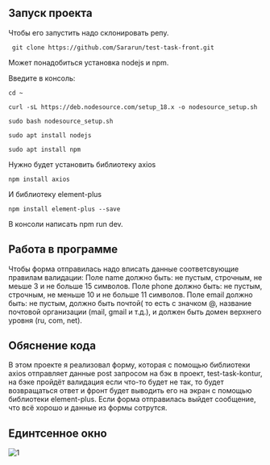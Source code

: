 ## Запуск проекта
Чтобы его запустить надо склонировать репу.

   ` git clone https://github.com/Sararun/test-task-front.git`

Может понадобиться установка nodejs и npm.

Введите в консоль:

    cd ~
   
    curl -sL https://deb.nodesource.com/setup_18.x -o nodesource_setup.sh
    
    sudo bash nodesource_setup.sh
    
    sudo apt install nodejs
    
    sudo apt install npm

Нужно будет установить библиотеку axios

`npm install axios`

И библиотеку element-plus

`npm install element-plus --save`
    
В консоли написать npm run dev.
## Работа в программе
Чтобы форма отправилась надо вписать данные соответсвующие правилам валидации:
Поле name должно быть: не пустым, строчным, не меьше 3 и не больше 15 символов.
Поле phone должно быть: не пустым, строчным, не меньше 10 и не больше 11 символов.
Поле email должно быть: не пустым, должно быть почтой( то есть с значком @, название почтовой организации (mail, gmail и т.д.), и должен быть домен верхнего уровня (ru, com, net).

## Обяснение кода
В этом проекте я реализовал форму, 
которая с помощью библиотеки axios отправляет данные post запросом на бэк в проект, 
test-task-kontur, на бэке пройдёт валидация если что-то будет не так, 
то будет возвращаться ответ и фронт будет выводить его на экран с помощью библиотеки element-plus.
Если форма отправилась выйдет сообщение, что всё хорошо и данные из формы сотрутся.
## Единтсенное окно
![1](https://user-images.githubusercontent.com/91774585/212557952-4892057b-5d8f-4ebc-9a32-a03092d10d5e.png)

